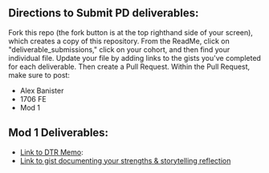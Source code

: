 ## Directions to Submit PD deliverables:
Fork this repo (the fork button is at the top righthand side of your screen), which creates a copy of this repository. From the ReadMe, click on "deliverable_submissions," click on your cohort, and then find your individual file. Update your file by adding links to the gists you've completed for each deliverable. Then create a Pull Request. Within the Pull Request, make sure to post:

* Alex Banister
* 1706 FE
* Mod 1

## Mod 1 Deliverables:
* [Link to DTR Memo](https://gist.github.com/alexbanister/5efa7a501bc92ebb904b538156af3bc2):
* [Link to gist documenting your strengths & storytelling reflection]()

